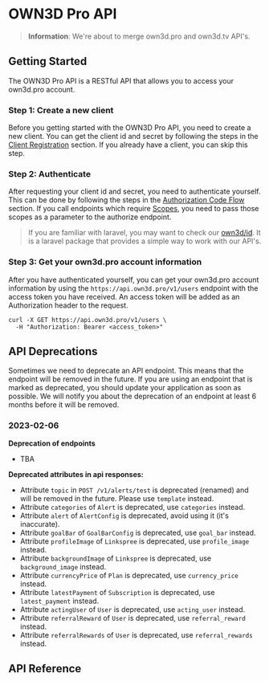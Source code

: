 # OWN3D Pro API

> **Information**: We're about to merge own3d.pro and own3d.tv API's.

## Getting Started

The OWN3D Pro API is a RESTful API that allows you to access your own3d.pro account. 

### Step 1: Create a new client

Before you getting started with the OWN3D Pro API, you need to create a new client.
You can get the client id and secret by following the steps in the [Client Registration](authorization.md#client-registration) section. 
If you already have a client, you can skip this step.

### Step 2: Authenticate

After requesting your client id and secret, you need to authenticate yourself.
This can be done by following the steps in the [Authorization Code Flow](authorization.md#authorization-code-flow) section. 
If you call endpoints which require [Scopes](authorization.md#scopes), you need to pass those scopes as a parameter to the authorize endpoint.

> If you are familiar with laravel, you may want to check our [own3d/id](https://github.com/own3d/id). It is a laravel package that provides a simple way to work with our API's.

### Step 3: Get your own3d.pro account information

After you have authenticated yourself, you can get your own3d.pro account information by using the `https://api.own3d.pro/v1/users` endpoint with the access token you have received. 
An access token will be added as an Authorization header to the request.

```curl
curl -X GET https://api.own3d.pro/v1/users \
  -H "Authorization: Bearer <access_token>"
```

## API Deprecations

Sometimes we need to deprecate an API endpoint. This means that the endpoint will be removed in the future.
If you are using an endpoint that is marked as deprecated, you should update your application as soon as possible.
We will notify you about the deprecation of an endpoint at least 6 months before it will be removed.

### 2023-02-06

**Deprecation of endpoints**

- TBA

**Deprecated attributes in api responses:**

- Attribute `topic` in `POST /v1/alerts/test` is deprecated (renamed) and will be removed in the future. Please use `template` instead.
- Attribute `categories` of `Alert` is deprecated, use `categories` instead.
- Attribute `alert` of `AlertConfig` is deprecated, avoid using it (it's inaccurate).
- Attribute `goalBar` of `GoalBarConfig` is deprecated, use `goal_bar` instead.
- Attribute `profileImage` of `Linkspree` is deprecated, use `profile_image` instead.
- Attribute `backgroundImage` of `Linkspree` is deprecated, use `background_image` instead.
- Attribute `currencyPrice` of `Plan` is deprecated, use `currency_price` instead.
- Attribute `latestPayment` of `Subscription` is deprecated, use `latest_payment` instead.
- Attribute `actingUser` of `User` is deprecated, use `acting_user` instead.
- Attribute `referralReward` of `User` is deprecated, use `referral_reward` instead.
- Attribute `referralRewards` of `User` is deprecated, use `referral_rewards` instead.

## API Reference

<open-api-documentation specs="http://own3dpro.test/openapi" base-url="https://api.own3d.pro" />